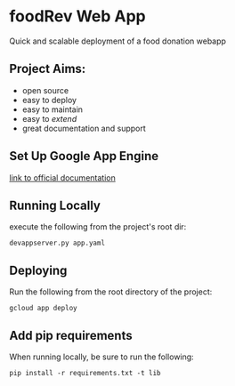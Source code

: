 # foodRev Web App

Quick and scalable deployment of a food donation webapp

## Project Aims:

 - open source
 - easy to deploy
 - easy to maintain
 - easy to _extend_
 - great documentation and support
 
## Set Up Google App Engine

[link to official documentation](https://cloud.google.com/appengine/docs/standard/python/getting-started/python-standard-env)

## Running Locally

execute the following from the project's root dir:

`devappserver.py app.yaml`

## Deploying

Run the following from the root directory of the project:

`gcloud app deploy`

## Add pip requirements
When running locally, be sure to run the following:

`pip install -r requirements.txt -t lib`

